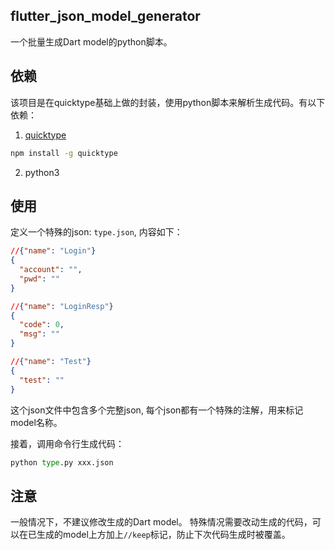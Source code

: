 ## flutter_json_model_generator
一个批量生成Dart model的python脚本。


## 依赖
该项目是在quicktype基础上做的封装，使用python脚本来解析生成代码。有以下依赖：
1. [quicktype](https://quicktype.io/)
  ```bash
  npm install -g quicktype
  ```
2. python3


## 使用
定义一个特殊的json: `type.json`, 内容如下：
```json
//{"name": "Login"}
{
  "account": "",
  "pwd": ""
}

//{"name": "LoginResp"}
{
  "code": 0,
  "msg": ""
}

//{"name": "Test"}
{
  "test": ""
}
```
这个json文件中包含多个完整json, 每个json都有一个特殊的注解，用来标记 model名称。

接着，调用命令行生成代码：
```python
python type.py xxx.json
```


## 注意
一般情况下，不建议修改生成的Dart model。
特殊情况需要改动生成的代码，可以在已生成的model上方加上`//keep`标记，防止下次代码生成时被覆盖。
